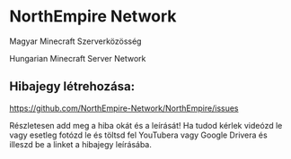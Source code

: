 # NorthEmpire Network
Magyar Minecraft Szerverközösség

Hungarian Minecraft Server Network

## Hibajegy létrehozása:
https://github.com/NorthEmpire-Network/NorthEmpire/issues

Részletesen add meg a hiba okát és a leírását! Ha tudod kérlek videózd le vagy esetleg fotózd le és töltsd fel YouTubera vagy Google Drivera és illeszd be a linket a hibajegy leírásába.
